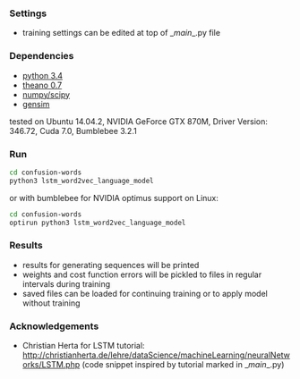 ### Settings

* training settings can be edited at top of \__main__.py file

### Dependencies

* <a href="https://www.python.org/downloads/release/python-343/">python 3.4</a>
* <a href="http://deeplearning.net/software/theano/install.html">theano 0.7</a>
* <a href="http://www.scipy.org/install.html">numpy/scipy</a>
* <a href="https://radimrehurek.com/gensim/install.html">gensim</a>

tested on Ubuntu 14.04.2, NVIDIA GeForce GTX 870M, Driver Version: 346.72, Cuda 7.0, Bumblebee 3.2.1

### Run

```bash
cd confusion-words
python3 lstm_word2vec_language_model
```

or with bumblebee for NVIDIA optimus support on Linux:

```bash
cd confusion-words
optirun python3 lstm_word2vec_language_model
```

### Results

* results for generating sequences will be printed
* weights and cost function errors will be pickled to files in regular intervals during training
* saved files can be loaded for continuing training or to apply model without training

### Acknowledgements

* Christian Herta for LSTM tutorial: http://christianherta.de/lehre/dataScience/machineLearning/neuralNetworks/LSTM.php (code snippet inspired by tutorial marked in \__main__.py)